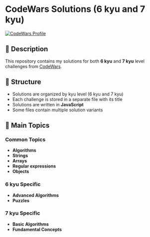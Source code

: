 # CodeWars Solutions (6 kyu and 7 kyu)

[![CodeWars Profile](https://www.codewars.com/users/Nathan_Bailie/badges/large)](https://www.codewars.com/users/Nathan_Bailie)

## 📌 Description

This repository contains my solutions for both **6 kyu** and **7 kyu** level challenges from [CodeWars](https://www.codewars.com/).

## 📂 Structure

- Solutions are organized by kyu level (6 kyu and 7 kyu)
- Each challenge is stored in a separate file with its title
- Solutions are written in **JavaScript**
- Some files contain multiple solution variants

## 🚀 Main Topics

### Common Topics

- **Algorithms**
- **Strings**
- **Arrays**
- **Regular expressions**
- **Objects**

### 6 kyu Specific

- **Advanced Algorithms**
- **Puzzles**

### 7 kyu Specific

- **Basic Algorithms**
- **Fundamental Concepts**
